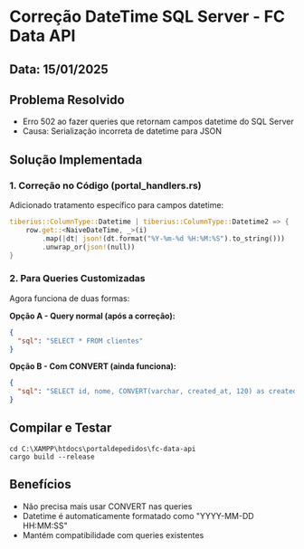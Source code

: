 # Correção DateTime SQL Server - FC Data API

## Data: 15/01/2025

## Problema Resolvido
- Erro 502 ao fazer queries que retornam campos datetime do SQL Server
- Causa: Serialização incorreta de datetime para JSON

## Solução Implementada

### 1. Correção no Código (portal_handlers.rs)
Adicionado tratamento específico para campos datetime:
```rust
tiberius::ColumnType::Datetime | tiberius::ColumnType::Datetime2 => {
    row.get::<NaiveDateTime, _>(i)
        .map(|dt| json!(dt.format("%Y-%m-%d %H:%M:%S").to_string()))
        .unwrap_or(json!(null))
}
```

### 2. Para Queries Customizadas

Agora funciona de duas formas:

**Opção A - Query normal (após a correção):**
```json
{
  "sql": "SELECT * FROM clientes"
}
```

**Opção B - Com CONVERT (ainda funciona):**
```json
{
  "sql": "SELECT id, nome, CONVERT(varchar, created_at, 120) as created_at FROM clientes"
}
```

## Compilar e Testar
```batch
cd C:\XAMPP\htdocs\portaldepedidos\fc-data-api
cargo build --release
```

## Benefícios
- Não precisa mais usar CONVERT nas queries
- Datetime é automaticamente formatado como "YYYY-MM-DD HH:MM:SS"
- Mantém compatibilidade com queries existentes